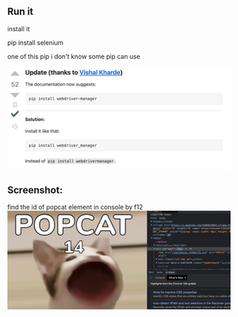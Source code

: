 ## Run it

install it

pip install selenium

one of this pip i don't know some pip can use

![alt="Etherscan Webapp Screenshot"](image/lib.png)


## Screenshot:

find the id of popcat element in console by f12
![alt="Etherscan Webapp Screenshot"](image/id.png)



